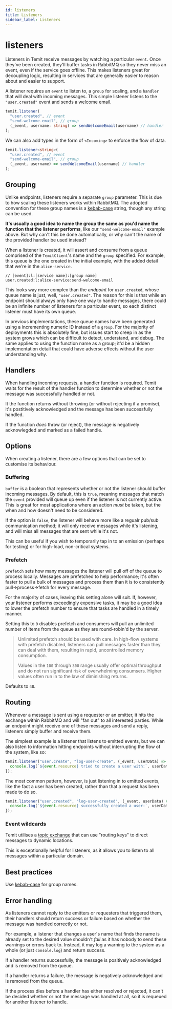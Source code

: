 ```yaml
---
id: listeners
title: Listeners
sidebar_label: Listeners
---
```


# listeners

Listeners in Temit receive messages by watching a particular `event`. Once they've been created, they'll buffer tasks in RabbitMQ so they never miss an event, even if the service goes offline. This makes listeners great for decoupling logic, resulting in services that are generally easier to reason about and easier to support.

A listener requires an `event` to listen to, a `group` for scaling, and a `handler` that will deal with incoming messages. This simple listener listens to the `"user.created"` event and sends a welcome email.

```typescript
temit.listener(
  "user.created", // event
  "send-welcome-email", // group
  (_event, username: string) => sendWelcomeEmail(username) // handler
);
```

We can also add types in the form of `<Incoming>` to enforce the flow of data.

```typescript
temit.listener<string>(
  "user.created", // event
  "send-welcome-email", // group
  (_event, username) => sendWelcomeEmail(username) // handler
);
```

## Grouping

Unlike endpoints, listeners require a separate `group` parameter. This is due to how scaling these listeners works within RabbitMQ. The adopted convention for these group names is a [kebab-case](https://en.wikipedia.org/wiki/Letter_case#Special_case_styles) string, though any string can be used.

**It's usually a good idea to name the group the same as you'd name the function that the listener performs**, like our `"send-welcome-email"` example above. But why can't this be done automatically, or why can't the name of the provided handler be used instead?

When a listener is created, it will assert and consume from a queue comprised of the `TemitClient`'s name and the `group` specified. For example, this queue is the one created in the initial example, with the added detail that we're in the `alice-service`.

```text
// [event]:l:[service name]:[group name]
user.created:l:alice-service:send-welcome-email
```

This looks way more complex than the _endpoint_ for `user.created`, whose queue name is just, well, `"user.created"`. The reason for this is that while an endpoint should always only have one way to handle messages, there could be an infinite number of listeners for a particular event, so each distinct listener must have its own queue.

In previous implementations, these queue names have been generated using a incrementing numeric ID instead of a `group`. For the majority of deployments this is absolutely fine, but issues start to creep in as the system grows which can be difficult to detect, understand, and debug. The same applies to using the function name as a group; it'd be a hidden implementation detail that could have adverse effects without the user understanding why.

## Handlers

When handling incoming requests, a handler function is required. Temit waits for the result of the handler function to determine whether or not the message was successfully handled or not.

It the function returns without throwing \(or without rejecting if a promise\), it's postitively acknowledged and the message has been successfully handled.

If the function _does_ throw \(or reject\), the message is negatively acknowlegded and marked as a failed handle.

## Options

When creating a listener, there are a few options that can be set to customise its behaviour.

### Buffering

`buffer` is a boolean that represents whether or not the listener should buffer incoming messages. By default, this is `true`, meaning messages that match the `event` provided will queue up even if the listener is not currently active. This is great for most applications where an action _must_ be taken, but the when and how doesn't need to be considered.

If the option is `false`, the listener will behave more like a regualr pub/sub communication method; it will only receive messages while it's listening, and will miss all messages that are sent while it's not.

This can be useful if you wish to temporarily tap in to an emission \(perhaps for testing\) or for high-load, non-critical systems.

### Prefetch

`prefetch` sets how many messages the listener will pull off of the queue to process locally. Messages are prefetched to help performance; it's often faster to pull a bulk of messages and process them than it is to consistently pull-&gt;process-&gt;fetch for every message.

For the majority of cases, leaving this setting alone will suit. If, however, your listener performs exceedingly expensive tasks, it may be a good idea to lower the prefetch number to ensure that tasks are handled in a timely manner.

Setting this to `0` disables prefetch and consumers will pull an unlimited number of items from the queue as they are round-robin'd by the server.

> Unlimited prefetch should be used with care. In high-flow systems with prefetch disabled, listeners can pull messages faster than they can deal with them, resulting in rapid, uncontrolled memory consumption.
>
> Values in the `100` through `300` range usually offer optimal throughput and do not run significant risk of overwhelming consumsers. Higher values often run in to the law of diminishing returns.

Defaults to `48`.

## Routing

Whenever a message is sent using a requester or an emitter, it hits the exchange within RabbitMQ and will "fan out" to all interested parties. While an endpoint might receive one of these messages and send a reply, listeners simply buffer and receive them.

The simplest example is a listener that listens to emitted events, but we can also listen to information hitting endpoints without interrupting the flow of the system, like so:

```typescript
temit.listener("user.create", "log-user-create", (_event, userData) => {
  console.log(`${event.resource} tried to create a user with:`, userData);
});
```

The most common pattern, however, is just listening in to emitted events, like the fact a user has been created, rather than that a request has been made to do so.

```typescript
temit.listener("user.created", "log-user-created", (_event, userData) => {
  console.log(`${event.resource} successfully created a user:`, userData);
});
```

### Event wildcards

Temit utilises a [topic exchange](https://www.rabbitmq.com/tutorials/amqp-concepts.html#exchange-topic) that can use "routing keys" to direct messages to dynamic locations.

This is exceptionally helpful for listeners, as it allows you to listen to all messages within a particular domain.

## Best practices

Use [kebab-case](https://en.wikipedia.org/wiki/Letter_case#Special_case_styles) for group names.

## Error handling

As listeners cannot reply to the emitters or requesters that triggered them, their handlers should return success or failure based on whether the message was handled correctly or not.

For example, a listener that changes a user's name that finds the name is already set to the desired value shouldn't _fail_ as it has nobody to send these warnings or errors back to. Instead, it may log a warning to the system as a whole \(or just `console.log`\) and return success.

If a handler returns successfully, the message is positively acknowledged and is removed from the queue.

If a handler returns a failure, the message is negatively acknowledged and is removed from the queue.

If the process dies before a handler has either resolved or rejected, it can't be decided whether or not the message was handled at all, so it is requeued for another listener to handle.

